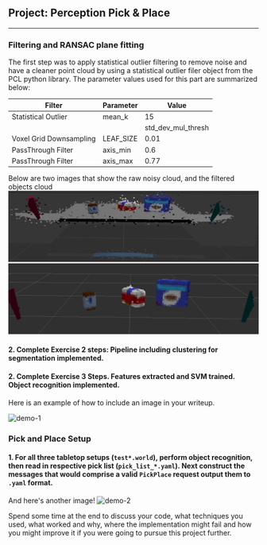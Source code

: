 ## Project: Perception Pick & Place


[//]: # (Image References)

[image1]: ./writeup_images/no_filter.png
[image2]: ./writeup_images/filtered.png

---
### Filtering and RANSAC plane fitting
The first step was to apply statistical outlier filtering to remove noise and have a cleaner point cloud by using a statistical outlier filer object from the PCL python library. The parameter values used for this part are summarized below:

Filter              | Parameter          | Value 
---------------------|--------------------|-------
 Statistical Outlier | mean_k             | 15    
                     || std_dev_mul_thresh | 0.1   
 Voxel Grid Downsampling | LEAF_SIZE | 0.01    
 PassThrough Filter | axis_min | 0.6 
 PassThrough Filter | axis_max | 0.77 

Below are two images that show the raw noisy cloud, and the filtered objects cloud
![alt text][image1]
![alt text][image2]
#### 2. Complete Exercise 2 steps: Pipeline including clustering for segmentation implemented.  

#### 2. Complete Exercise 3 Steps.  Features extracted and SVM trained.  Object recognition implemented.
Here is an example of how to include an image in your writeup.

![demo-1](https://user-images.githubusercontent.com/20687560/28748231-46b5b912-7467-11e7-8778-3095172b7b19.png)

### Pick and Place Setup

#### 1. For all three tabletop setups (`test*.world`), perform object recognition, then read in respective pick list (`pick_list_*.yaml`). Next construct the messages that would comprise a valid `PickPlace` request output them to `.yaml` format.

And here's another image! 
![demo-2](https://user-images.githubusercontent.com/20687560/28748286-9f65680e-7468-11e7-83dc-f1a32380b89c.png)

Spend some time at the end to discuss your code, what techniques you used, what worked and why, where the implementation might fail and how you might improve it if you were going to pursue this project further.  


  
